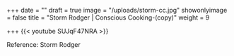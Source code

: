 +++
date = ""
draft = true
image = "/uploads/storm-cc.jpg"
showonlyimage = false
title = "Storm Rodger | Conscious Cooking-(copy)"
weight = 9

+++
{{< youtube SUJqF47NRA >}}

Reference: Storm Rodger